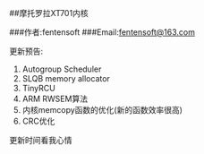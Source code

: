 ##摩托罗拉XT701内核

###作者:fentensoft
###Email:[fentensoft@163.com](mailto:fentensoft@163.com)

更新预告:
   
1. Autogroup Scheduler   
2. SLQB memory allocator   
3. TinyRCU   
4. ARM RWSEM算法
5. 内核memcopy函数的优化(新的函数效率很高)
6. CRC优化

更新时间看我心情
